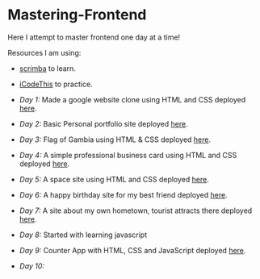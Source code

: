 # Mastering-Frontend
Here I attempt to master frontend one day at a time!

Resources I am using:
- [scrimba](https://scrimba.com/learn/frontend) to learn.
- [iCodeThis](https://icodethis.com/app) to practice.

- *Day 1:* Made a google website clone using HTML and CSS deployed [here](https://649dcf373e698c18c26861d2--graceful-vacherin-f143db.netlify.app/).  
- *Day 2:* Basic Personal portfolio site deployed [here](https://649c9d59d4189221228450ba--stunning-centaur-117f76.netlify.app/).  
- *Day 3:* Flag of Gambia using HTML & CSS deployed [here](https://649dd0428f524320aafa3ac7--tubular-fenglisu-947480.netlify.app/).
- *Day 4:* A simple professional business card using HTML and CSS deployed [here](https://64a31f32de745144fb7bd901--meek-trifle-33e7ab.netlify.app/).
- *Day 5:* A space site using HTML and CSS deployed [here](https://64a34f609bc5c7638924ba43--thriving-unicorn-243e53.netlify.app/).
- *Day 6:* A happy birthday site for my best friend deployed [here](https://64a530d79f31647561fee038--lively-lokum-efd7f7.netlify.app/).
- *Day 7:* A site about my own hometown, tourist attracts there deployed [here](https://64a7e3c8ce57ea590e2f9eeb--splendorous-swan-827113.netlify.app/).
- *Day 8:* Started with learning javascript
- *Day 9:* Counter App with HTML, CSS and JavaScript deployed [here](https://64ab0250803f815519e0bdca--sensational-salamander-c893f3.netlify.app/).
- *Day 10:*
